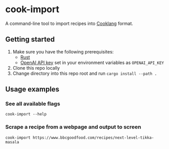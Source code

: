 # cook-import
A command-line tool to import recipes into [Cooklang](https://cooklang.org/) format.

## Getting started

1. Make sure you have the following prerequisites:
    * [Rust](https://www.rust-lang.org/tools/install)
    * [OpenAI API key](https://platform.openai.com/api-keys) set in your environment variables as `OPENAI_API_KEY`
2. Clone this repo locally
3. Change directory into this repo root and run `cargo install --path .`

## Usage examples
### See all available flags
```
cook-import --help
```
### Scrape a recipe from a webpage and output to screen
```
cook-import https://www.bbcgoodfood.com/recipes/next-level-tikka-masala
```

